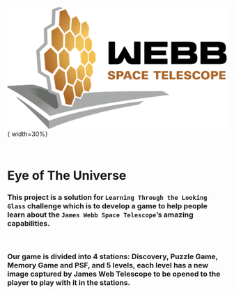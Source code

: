<!-- <img src="client/assets/logo.png"  width="30%">
<img src="client/assets/nasa.jpg"  width="15%" style="padding-left:54%;"> -->

![](client/assets/logo.png){ width=30%}

<br>

# Eye of The Universe

### This project is a solution for `Learning Through the Looking Glass` challenge which is to develop a game to help people learn about the `James Webb Space Telescope`’s amazing capabilities.

<br>

### Our game is divided into 4 stations: Discovery, Puzzle Game, Memory Game and PSF, and 5 levels, each level has a new image captured by James Web Telescope to be opened to the player to play with it in the stations.

<!-- <img src="client/assets/screenshots/01.jpg"  width="30%" style="padding:20px 20px 0px 0;">
<img src="client/assets/screenshots/22.jpg"  width="30%" style="padding:20px 20px 0px 0;">

<br>

> ## Discovery

- player discovers an object in space using James Webb Telescope and Hubble Telescope, comparing the capabilities of the two telescopes.

<img src="client/assets/screenshots/03.jpg"  width="30%" style="padding:20px 20px 0px 0;">
<img src="client/assets/right-arrow.png"  width="30%" style="padding:20px 20px 0px 0;">
<img src="client/assets/screenshots/04.jpg"  width="30%" style="padding:20px 20px 0px 0;">

<img src="client/assets/screenshots/05.jpg"  width="30%" style="padding:20px 20px 0px 0;">
<img src="client/assets/right-arrow.png"  width="30%" style="padding:20px 20px 0px 0;">
<img src="client/assets/screenshots/06.jpg"  width="30%" style="padding:20px 20px 0px 0;"> -->
